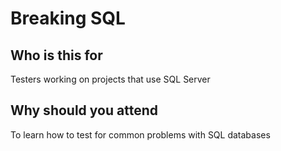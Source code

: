 # Breaking SQL

## Who is this for

Testers working on projects that use SQL Server

## Why should you attend 

To learn how to test for common problems with SQL databases

